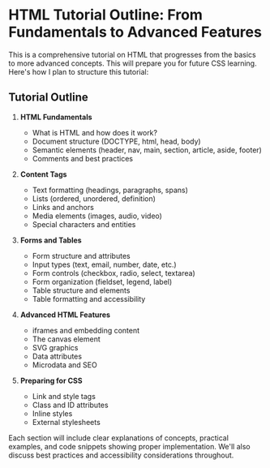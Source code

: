 # HTML Tutorial Outline: From Fundamentals to Advanced Features

This is a comprehensive tutorial on HTML that progresses from the basics to more advanced concepts. This will prepare you for future CSS learning. Here's how I plan to structure this tutorial:

## Tutorial Outline

1. **HTML Fundamentals**
   - What is HTML and how does it work?
   - Document structure (DOCTYPE, html, head, body)
   - Semantic elements (header, nav, main, section, article, aside, footer)
   - Comments and best practices

2. **Content Tags**
   - Text formatting (headings, paragraphs, spans)
   - Lists (ordered, unordered, definition)
   - Links and anchors
   - Media elements (images, audio, video)
   - Special characters and entities

3. **Forms and Tables**
   - Form structure and attributes
   - Input types (text, email, number, date, etc.)
   - Form controls (checkbox, radio, select, textarea)
   - Form organization (fieldset, legend, label)
   - Table structure and elements
   - Table formatting and accessibility

4. **Advanced HTML Features**
   - iframes and embedding content
   - The canvas element
   - SVG graphics
   - Data attributes
   - Microdata and SEO

5. **Preparing for CSS**
   - Link and style tags
   - Class and ID attributes
   - Inline styles
   - External stylesheets

Each section will include clear explanations of concepts, practical examples, and code snippets showing proper implementation. We'll also discuss best practices and accessibility considerations throughout.
